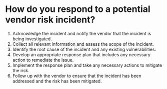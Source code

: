 # How do you respond to a potential vendor risk incident?

1. Acknowledge the incident and notify the vendor that the incident is being investigated.
2. Collect all relevant information and assess the scope of the incident.
3. Identify the root cause of the incident and any existing vulnerabilities.
4. Develop an appropriate response plan that includes any necessary action to remediate the issue.
5. Implement the response plan and take any necessary actions to mitigate the risk.
6. Follow up with the vendor to ensure that the incident has been addressed and the risk has been mitigated.

